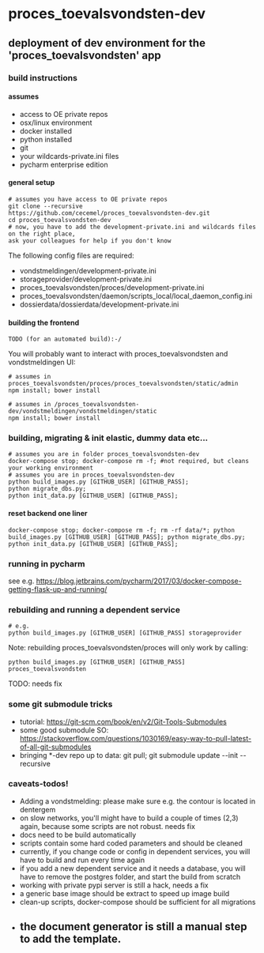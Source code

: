 # proces_toevalsvondsten-dev

## deployment of dev environment for the 'proces_toevalsvondsten' app

### build instructions

#### assumes
- access to OE private repos
- osx/linux environment
- docker installed
- python installed
- git
- your wildcards-private.ini files
- pycharm enterprise edition

#### general setup
```
# assumes you have access to OE private repos
git clone --recursive https://github.com/cecemel/proces_toevalsvondsten-dev.git
cd proces_toevalsvondsten-dev
# now, you have to add the development-private.ini and wildcards files on the right place,
ask your colleagues for help if you don't know
```

The following config files are required:
- vondstmeldingen/development-private.ini
- storageprovider/development-private.ini
- proces_toevalsvondsten/proces/development-private.ini
- proces_toevalsvondsten/daemon/scripts_local/local_daemon_config.ini
- dossierdata/dossierdata/development-private.ini

#### building the frontend
```
TODO (for an automated build):-/
```
You will probably want to interact with proces_toevalsvondsten and vondstmeldingen UI:
```
# assumes in proces_toevalsvondsten/proces/proces_toevalsvondsten/static/admin
npm install; bower install

# assumes in /proces_toevalsvondsten-dev/vondstmeldingen/vondstmeldingen/static
npm install; bower install
```

### building, migrating & init elastic, dummy data etc...
```
# assumes you are in folder proces_toevalsvondsten-dev
docker-compose stop; docker-compose rm -f; #not required, but cleans your working environment
# assumes you are in proces_toevalsvondsten-dev
python build_images.py [GITHUB_USER] [GITHUB_PASS];
python migrate_dbs.py;
python init_data.py [GITHUB_USER] [GITHUB_PASS];
```

#### reset backend one liner
```
docker-compose stop; docker-compose rm -f; rm -rf data/*; python build_images.py [GITHUB_USER] [GITHUB_PASS]; python migrate_dbs.py; python init_data.py [GITHUB_USER] [GITHUB_PASS];
```

### running in pycharm
see e.g.
https://blog.jetbrains.com/pycharm/2017/03/docker-compose-getting-flask-up-and-running/

### rebuilding and running a dependent service
```
# e.g.
python build_images.py [GITHUB_USER] [GITHUB_PASS] storageprovider
```
Note: rebuilding proces_toevalsvondsten/proces will only work by calling:
```
python build_images.py [GITHUB_USER] [GITHUB_PASS] proces_toevalsvondsten
```
TODO: needs fix

### some git submodule tricks
- tutorial: https://git-scm.com/book/en/v2/Git-Tools-Submodules
- some good submodule SO: https://stackoverflow.com/questions/1030169/easy-way-to-pull-latest-of-all-git-submodules
- bringing *-dev repo up to data: git pull; git submodule update --init --recursive

### caveats-todos!
- Adding a vondstmelding: please make sure e.g. the contour is located in dentergem
- on slow networks, you'll might have to build a couple of times (2,3) again, because some scripts are not robust. needs fix
- docs need to be build automatically
- scripts contain some hard coded parameters and should be cleaned
- currently, if you change code or config in dependent services, you will have to build and run every time again
- if you add a new dependent service and it needs a database, you will have to remove the postgres folder, and start the build from scratch
- working with private pypi server is still a hack, needs a fix
- a generic base image should be extract to speed up image build
- clean-up scripts, docker-compose should be sufficient for all migrations
- the document generator is still a manual step to add the template.
    - 
